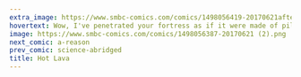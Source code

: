 ```yaml
---
extra_image: https://www.smbc-comics.com/comics/1498056419-20170621after (2).png
hovertext: Wow, I've penetrated your fortress as if it were made of pillows!
image: https://www.smbc-comics.com/comics/1498056387-20170621 (2).png
next_comic: a-reason
prev_comic: science-abridged
title: Hot Lava
---
```


